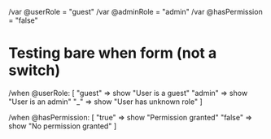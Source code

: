 /var @userRole = "guest"
/var @adminRole = "admin" 
/var @hasPermission = "false"

# Testing bare when form (not a switch)
/when @userRole: [
  "guest" => show "User is a guest"
  "admin" => show "User is an admin"
  "_" => show "User has unknown role"
]

/when @hasPermission: [
  "true" => show "Permission granted"
  "false" => show "No permission granted"
]
